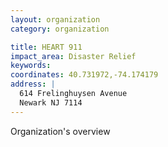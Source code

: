 ```yaml
---
layout: organization
category: organization

title: HEART 911
impact_area: Disaster Relief
keywords: 
coordinates: 40.731972,-74.174179
address: |
  614 Frelinghuysen Avenue
  Newark NJ 7114
---
```

Organization's overview
